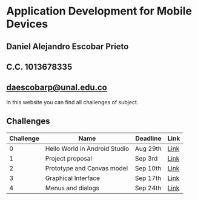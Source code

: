 # Application Development for Mobile Devices
## Daniel Alejandro Escobar Prieto
## C.C. 1013678335
## daescobarp@unal.edu.co

In this website you can find all challenges of subject.

## Challenges

|Challenge|Name|Deadline|Link|
|---------|----|--------|----|
|0|Hello World in Android Studio|Aug 29th|[Link](https://github.com/Daryhez/mobile-development/tree/master/challenge0/HelloWorld)|
|1|Project proposal|Sep 3rd|[Link](https://github.com/Daryhez/mobile-development/tree/master/challenge1)
|2|Prototype and Canvas model|Sep 10th|[Link](https://github.com/Daryhez/mobile-development/tree/master/challenge2)|
|3|Graphical Interface|Sep 17th|[Link](https://github.com/Daryhez/mobile-development/tree/master/challenge3)|
|4|Menus and dialogs|Sep 24th|[Link](https://github.com/Daryhez/mobile-development/tree/master/challenge4)|